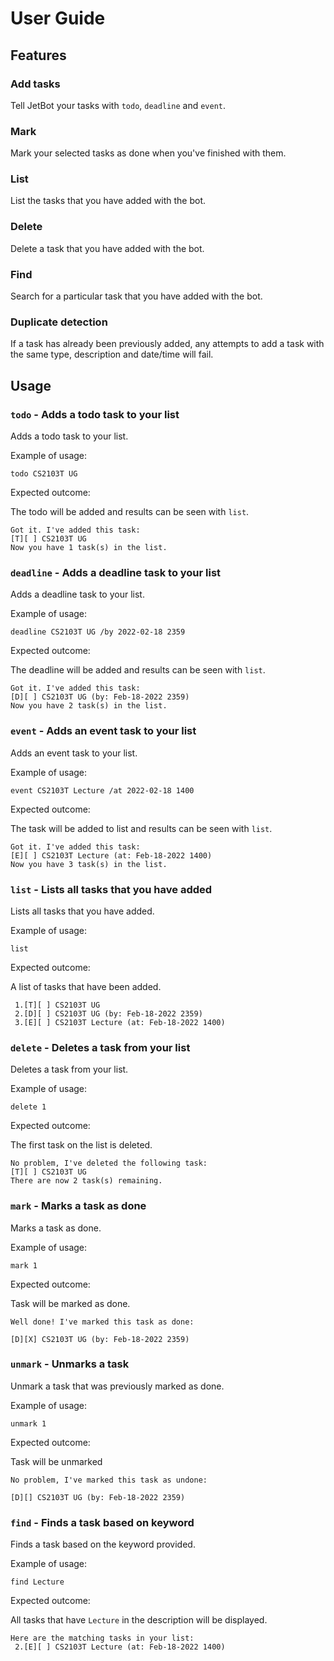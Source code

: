 # User Guide

## Features 

### Add tasks

Tell JetBot your tasks with `todo`, `deadline` and `event`.

### Mark

Mark your selected tasks as done when you've finished with them.

### List

List the tasks that you have added with the bot.

### Delete

Delete a task that you have added with the bot.

### Find

Search for a particular task that you have added with the bot.

### Duplicate detection

If a task has already been previously added, any attempts to add a task with the same type, description and date/time will fail.

## Usage

### `todo` - Adds a todo task to your list

Adds a todo task to your list.

Example of usage: 

`todo CS2103T UG`

Expected outcome:

The todo will be added and results can be seen with `list`.

```
Got it. I've added this task:
[T][ ] CS2103T UG
Now you have 1 task(s) in the list.
```

### `deadline` - Adds a deadline task to your list

Adds a deadline task to your list.

Example of usage:

`deadline CS2103T UG /by 2022-02-18 2359`

Expected outcome:

The deadline will be added and results can be seen with `list`.

```
Got it. I've added this task:
[D][ ] CS2103T UG (by: Feb-18-2022 2359)
Now you have 2 task(s) in the list.
```

### `event` - Adds an event task to your list

Adds an event task to your list.

Example of usage:

`event CS2103T Lecture /at 2022-02-18 1400`

Expected outcome:

The task will be added to list and results can be seen with `list`.

```
Got it. I've added this task:
[E][ ] CS2103T Lecture (at: Feb-18-2022 1400)
Now you have 3 task(s) in the list.
```

### `list` - Lists all tasks that you have added

Lists all tasks that you have added.

Example of usage:

`list`

Expected outcome:

A list of tasks that have been added.

```
 1.[T][ ] CS2103T UG
 2.[D][ ] CS2103T UG (by: Feb-18-2022 2359)
 3.[E][ ] CS2103T Lecture (at: Feb-18-2022 1400)
```
### `delete` - Deletes a task from your list

Deletes a task from your list.

Example of usage:

`delete 1`

Expected outcome:

The first task on the list is deleted.

```
No problem, I've deleted the following task:
[T][ ] CS2103T UG
There are now 2 task(s) remaining.
```

### `mark` - Marks a task as done

Marks a task as done.

Example of usage:

`mark 1`

Expected outcome:

Task will be marked as done.

```
Well done! I've marked this task as done:

[D][X] CS2103T UG (by: Feb-18-2022 2359)
```

### `unmark` - Unmarks a task

Unmark a task that was previously marked as done.

Example of usage:

`unmark 1`

Expected outcome:

Task will be unmarked

```
No problem, I've marked this task as undone:

[D][] CS2103T UG (by: Feb-18-2022 2359)
```

### `find` - Finds a task based on keyword

Finds a task based on the keyword provided.

Example of usage:

`find Lecture`

Expected outcome:

All tasks that have `Lecture` in the description will be displayed.

```
Here are the matching tasks in your list:
 2.[E][ ] CS2103T Lecture (at: Feb-18-2022 1400)
```
